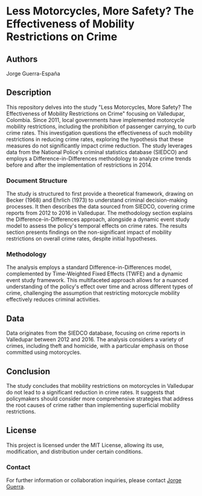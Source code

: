 # Less Motorcycles, More Safety? The Effectiveness of Mobility Restrictions on Crime

## Authors
Jorge Guerra-España

## Description
This repository delves into the study "Less Motorcycles, More Safety? The Effectiveness of Mobility Restrictions on Crime" focusing on Valledupar, Colombia. Since 2011, local governments have implemented motorcycle mobility restrictions, including the prohibition of passenger carrying, to curb crime rates. This investigation questions the effectiveness of such mobility restrictions in reducing crime rates, exploring the hypothesis that these measures do not significantly impact crime reduction. The study leverages data from the National Police's criminal statistics database (SIEDCO) and employs a Difference-in-Differences methodology to analyze crime trends before and after the implementation of restrictions in 2014.

### Document Structure
The study is structured to first provide a theoretical framework, drawing on Becker (1968) and Ehrlich (1973) to understand criminal decision-making processes. It then describes the data sourced from SIEDCO, covering crime reports from 2012 to 2016 in Valledupar. The methodology section explains the Difference-in-Differences approach, alongside a dynamic event study model to assess the policy's temporal effects on crime rates. The results section presents findings on the non-significant impact of mobility restrictions on overall crime rates, despite initial hypotheses.

### Methodology
The analysis employs a standard Difference-in-Differences model, complemented by Time-Weighted Fixed Effects (TWFE) and a dynamic event study framework. This multifaceted approach allows for a nuanced understanding of the policy's effect over time and across different types of crime, challenging the assumption that restricting motorcycle mobility effectively reduces criminal activities.

## Data
Data originates from the SIEDCO database, focusing on crime reports in Valledupar between 2012 and 2016. The analysis considers a variety of crimes, including theft and homicide, with a particular emphasis on those committed using motorcycles.

## Conclusion
The study concludes that mobility restrictions on motorcycles in Valledupar do not lead to a significant reduction in crime rates. It suggests that policymakers should consider more comprehensive strategies that address the root causes of crime rather than implementing superficial mobility restrictions.

## License
This project is licensed under the MIT License, allowing its use, modification, and distribution under certain conditions.

### Contact
For further information or collaboration inquiries, please contact [Jorge Guerra](mailto:ja.guerrae@uniandes.edu.co).


